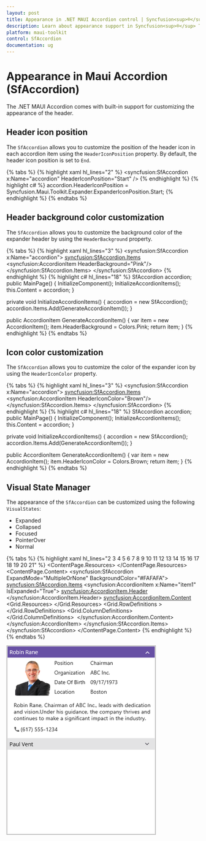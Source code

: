 ```yaml
---
layout: post
title: Appearance in .NET MAUI Accordion control | Syncfusion<sup>®</sup>
description: Learn about appearance support in Syncfusion<sup>®</sup> Toolkit for .NET MAUI Accordion control, its elements and more.
platform: maui-toolkit
control: SfAccordion
documentation: ug
---
```


# Appearance in Maui Accordion (SfAccordion)

The .NET MAUI Accordion comes with built-in support for customizing the appearance of the header.

## Header icon position 
 
The `SfAccordion` allows you to customize the position of the header icon in each accordion item using the `HeaderIconPosition` property. By default, the header icon position is set to `End`.

{% tabs %}
{% highlight xaml hl_lines="2" %}
<syncfusion:SfAccordion x:Name="accordion" 
                        HeaderIconPosition="Start" />
{% endhighlight %}
{% highlight c# %}
accordion.HeaderIconPosition = Syncfusion.Maui.Toolkit.Expander.ExpanderIconPosition.Start;
{% endhighlight %}
{% endtabs %}

## Header background color customization

The `SfAccordion` allows you to customize the background color of the expander header by using the `HeaderBackground` property.

{% tabs %}
{% highlight xaml hl_lines="3" %}
<syncfusion:SfAccordion x:Name="accordion">
    <syncfusion:SfAccordion.Items>
        <syncfusion:AccordionItem HeaderBackground="Pink"/>
    </syncfusion:SfAccordion.Items>
</syncfusion:SfAccordion>
{% endhighlight %}
{% highlight c# hl_lines="18" %}
SfAccordion accordion;
public MainPage()
{
    InitializeComponent();
    InitializeAccordionItems();
    this.Content = accordion;
}

private void InitializeAccordionItems()
{
    accordion = new SfAccordion();
    accordion.Items.Add(GenerateAccordionItem());
}

public AccordionItem GenerateAccordionItem()
{
    var item = new AccordionItem();
    item.HeaderBackground = Colors.Pink;
    return item;
}
{% endhighlight %}
{% endtabs %}

## Icon color customization

The `SfAccordion` allows you to customize the color of the expander icon by using the `HeaderIconColor` property.

{% tabs %}
{% highlight xaml hl_lines="3" %}
<syncfusion:SfAccordion x:Name="accordion">
    <syncfusion:SfAccordion.Items>
        <syncfusion:AccordionItem HeaderIconColor="Brown"/>
    </syncfusion:SfAccordion.Items>
</syncfusion:SfAccordion>
{% endhighlight %}
{% highlight c# hl_lines="18" %}
SfAccordion accordion;
public MainPage()
{
    InitializeComponent();
    InitializeAccordionItems();
    this.Content = accordion;
}

private void InitializeAccordionItems()
{
    accordion = new SfAccordion();
    accordion.Items.Add(GenerateAccordionItem());
}

public AccordionItem GenerateAccordionItem()
{
    var item = new AccordionItem();
    item.HeaderIconColor = Colors.Brown;
    return item;
}
{% endhighlight %}
{% endtabs %}

## Visual State Manager

The appearance of the `SfAccordion` can be customized using the following `VisualStates`:

* Expanded
* Collapsed
* Focused
* PointerOver
* Normal

{% tabs %}
{% highlight xaml hl_lines="2 3 4 5 6 7 8 9 10 11 12 13 14 15 16 17 18 19 20 21" %}
     <ContentPage.Resources>
        <Style TargetType="syncfusion:AccordionItem">
            <Setter Property="VisualStateManager.VisualStateGroups">
                <VisualStateGroupList>
                    <VisualStateGroup>
                        <VisualState Name="Expanded">
                            <VisualState.Setters>
                                <Setter Property="HeaderBackground" Value="#6750A4"/>
                                <Setter Property="HeaderIconColor" Value="White"/>
                            </VisualState.Setters>
                        </VisualState>
                        <VisualState Name="Collapsed">
                            <VisualState.Setters>
                                <Setter Property="HeaderBackground" Value="#1F1C1B1F"/>
                                <Setter Property="HeaderIconColor" Value="#49454F"/>
                            </VisualState.Setters>
                        </VisualState>
						<VisualState Name="Focused">
                            <VisualState.Setters>
                                <Setter Property="HeaderBackground" Value="#f5a2a2"/>
                                <Setter Property="HeaderIconColor" Value="#422626"/>
                            </VisualState.Setters>
                        </VisualState>
						<VisualState Name="PointerOver">
                            <VisualState.Setters>
                                <Setter Property="HeaderBackground" Value="#ded6d5"/>
                                <Setter Property="HeaderIconColor" Value="#524f4f"/>
                            </VisualState.Setters>
                        </VisualState>
						<VisualState Name="Normal">
                            <VisualState.Setters>
                                <Setter Property="HeaderBackground" Value="#faf8f7"/>
                                <Setter Property="HeaderIconColor" Value="#000000"/>
                            </VisualState.Setters>
                        </VisualState>
                    </VisualStateGroup>
                </VisualStateGroupList>
            </Setter>
        </Style>
    </ContentPage.Resources>
    <ContentPage.Content>
        <syncfusion:SfAccordion ExpandMode="MultipleOrNone" BackgroundColor="#FAFAFA">
            <syncfusion:SfAccordion.Items>
                <syncfusion:AccordionItem x:Name="item1" 
                                          IsExpanded="True">
                    <syncfusion:AccordionItem.Header>
                        <Grid Padding="5,5,5,5">
                            <Label TextColor="{Binding HeaderIconColor, Source={x:Reference item1}}" Text="Robin Rane" VerticalTextAlignment="Center"/>
                        </Grid>
                    </syncfusion:AccordionItem.Header>
                    <syncfusion:AccordionItem.Content>
                        <Grid ColumnSpacing="10" RowSpacing="2" >
                            <Grid Margin="16,6,0,0">
                                <Grid.Resources>
                                    <Style TargetType="Label">
                                        <Setter Property="FontFamily" Value="Roboto-Regular"/>
                                    </Style>
                                </Grid.Resources>
                                <Grid.RowDefinitions >
                                    <RowDefinition Height="25"/>
                                    <RowDefinition Height="25"/>
                                    <RowDefinition Height="25"/>
                                    <RowDefinition Height="25"/>
                                    <RowDefinition Height="{OnPlatform Default=90,Android=90,WinUI=70, iOS=100,MacCatalyst=70 }"/>
                                    <RowDefinition Height="Auto"/>
                                </Grid.RowDefinitions>
                                <Grid.ColumnDefinitions>
                                    <ColumnDefinition Width="100"/>
                                    <ColumnDefinition Width="100"/>
                                    <ColumnDefinition Width="*"/>
                                </Grid.ColumnDefinitions>
                                <Frame  Grid.RowSpan="4" BorderColor="Transparent" Grid.Row="0" Grid.Column="0"  Padding="0" Margin="0,0,0,7">
                                    <Image  Source="emp_01.png"/>
                                </Frame>
                                <Label Text="Position" Grid.Column="1" Grid.Row="0" Margin="6,0,0,0"/>
                                <Label Text="Chairman" Grid.Row="0" Grid.Column="2"/>
                                <Label Text="Organization " Grid.Row="1" Grid.Column="1" Margin="6,0,0,0"/>
                                <Label Text="ABC Inc." Grid.Row="1" Grid.Column="2"/>
                                <Label Text="Date Of Birth " Grid.Row="2" Grid.Column="1" Margin="6,0,0,0"/>
                                <Label Text="09/17/1973" Grid.Row="2" Grid.Column="2"/>
                                <Label Text="Location " Grid.Row="3" Grid.Column="1" Margin="6,0,0,0"/>
                                <Label Text="Boston" Grid.Row="3" Grid.Column="2"/>
                                <Label Padding="0,10,0,10" Grid.Row="4" Grid.ColumnSpan="3"  LineBreakMode="WordWrap"  
                                            FontSize="14" CharacterSpacing="0.25" VerticalTextAlignment="Center" 
                                                Text="Robin Rane, Chairman of ABC Inc., leads with dedication and vision.Under his guidance, the company thrives and continues to make a significant impact in the industry.">
                                </Label>
                                <StackLayout Grid.Row="5" Orientation="Horizontal" Margin="0,0,0,12">
                                    <Label Text="&#xe700;" FontSize="16" Margin="0,2,2,2"
                                                   FontFamily='{OnPlatform Android=AccordionFontIcons.ttf#,WinUI=AccordionFontIcons.ttf#AccordionFontIcons,MacCatalyst=AccordionFontIcons,iOS=AccordionFontIcons}'
                                                   VerticalOptions="Center" VerticalTextAlignment="Center"/>
                                    <Label Text="(617) 555-1234" Grid.Column="1" VerticalOptions="Center" CharacterSpacing="0.25" FontSize="14"/>
                                </StackLayout>
                            </Grid>
                        </Grid>
                    </syncfusion:AccordionItem.Content>
                </syncfusion:AccordionItem>
            </syncfusion:SfAccordion.Items>
        </syncfusion:SfAccordion>
    </ContentPage.Content>
</ContentPage>
{% endhighlight %}
{% endtabs %}

![Expanded and collapsed visual states in .NET MAUI Accordion](Images/appearance/maui-accordion-with-visual-state-manager.png)
